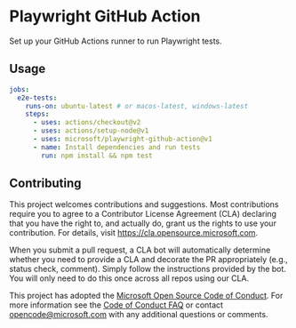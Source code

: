 # Playwright GitHub Action

Set up your GitHub Actions runner to run Playwright tests.

## Usage

```yml
jobs:
  e2e-tests:
    runs-on: ubuntu-latest # or macos-latest, windows-latest
    steps:
      - uses: actions/checkout@v2
      - uses: actions/setup-node@v1
      - uses: microsoft/playwright-github-action@v1
      - name: Install dependencies and run tests
        run: npm install && npm test
```

## Contributing

This project welcomes contributions and suggestions.  Most contributions require you to agree to a
Contributor License Agreement (CLA) declaring that you have the right to, and actually do, grant us
the rights to use your contribution. For details, visit https://cla.opensource.microsoft.com.

When you submit a pull request, a CLA bot will automatically determine whether you need to provide
a CLA and decorate the PR appropriately (e.g., status check, comment). Simply follow the instructions
provided by the bot. You will only need to do this once across all repos using our CLA.

This project has adopted the [Microsoft Open Source Code of Conduct](https://opensource.microsoft.com/codeofconduct/).
For more information see the [Code of Conduct FAQ](https://opensource.microsoft.com/codeofconduct/faq/) or
contact [opencode@microsoft.com](mailto:opencode@microsoft.com) with any additional questions or comments.
